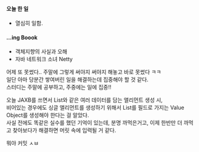 #### 오늘 한 일
- 열심히 일함.

#### ...ing Boook
- 객체지향의 사실과 오해
- 자바 네트워크 소녀 Netty

어제 또 못썼다.. 주말에 그렇게 써야지 써야지 해놓고 바로 못썼다 ㅋㅋ  
일단 아마 당분간 쌓여버린 일을 해결하는데 집중해야 할 것 같다.  
스터디는 주말에 공부하고, 주중에는 일에 집중!!  
  
오늘 JAXB를 쓰면서 List와 같은 여러 데이터를 담는 앨리먼트 생성 시,  
비어있는 경우에도 싱글 앨리먼트를 생성하기 위해서 List를 필드로 가지는 Value Object를 생성해야 한다는 걸 알았다.  
사실 전에도 똑같은 실수를 했던 기억이 있는데, 분명 까먹은거고, 이제 한반만 더 까먹고 찾아보다가 해결하면 머릿 속에 입력될 거 같다.  
  
뭐야 커밋 ㅅㅂ